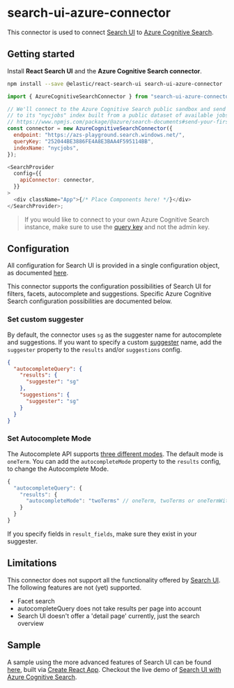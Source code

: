 # search-ui-azure-connector

This connector is used to connect [Search UI](https://github.com/elastic/search-ui) to [Azure Cognitive Search](https://azure.microsoft.com/en-us/services/search/).

## Getting started

Install **React Search UI** and the **Azure Cognitive Search connector**.

```bash
npm install --save @elastic/react-search-ui search-ui-azure-connector
```

```javascript
import { AzureCognitiveSearchConnector } from "search-ui-azure-connector";

// We'll connect to the Azure Cognitive Search public sandbox and send a query
// to its "nycjobs" index built from a public dataset of available jobs in New York
// https://www.npmjs.com/package/@azure/search-documents#send-your-first-search-query
const connector = new AzureCognitiveSearchConnector({
  endpoint: "https://azs-playground.search.windows.net/",
  queryKey: "252044BE3886FE4A8E3BAA4F595114BB",
  indexName: "nycjobs",
});

<SearchProvider
  config={{
    apiConnector: connector,
  }}
>
  <div className="App">{/* Place Components here! */}</div>
</SearchProvider>;
```

> If you would like to connect to your own Azure Cognitive Search instance, make sure to use the [query key](https://docs.microsoft.com/en-us/azure/search/search-security-api-keys) and not the admin key.

## Configuration

All configuration for Search UI is provided in a single configuration object, as documented [here](https://github.com/elastic/search-ui/blob/master/ADVANCED.md#advanced-configuration).

This connector supports the configuration possibilities of Search UI for filters, facets, autocomplete and suggestions. Specific Azure Cognitive Search configuration possibilities are documented below.

### Set custom suggester

By default, the connector uses `sg` as the suggester name for autocomplete and suggestions. If you want to specify a custom [suggester](https://docs.microsoft.com/en-us/azure/search/index-add-suggesters) name, add the `suggester` property to the `results` and/or `suggestions` config.

```json
{
  "autocompleteQuery": {
    "results": {
      "suggester": "sg"
    },
    "suggestions": {
      "suggester": "sg"
    }
  }
}
```

### Set Autocomplete Mode

The Autocomplete API supports [three different modes](https://docs.microsoft.com/en-us/rest/api/searchservice/autocomplete#autocomplete-modes). The default mode is `oneTerm`. You can add the `autocompleteMode` property to the `results` config, to change the Autocomplete Mode.

```javascript
{
  "autocompleteQuery": {
    "results": {
      "autocompleteMode": "twoTerms" // oneTerm, twoTerms or oneTermWithContext
    }
  }
}
```

If you specify fields in `result_fields`, make sure they exist in your suggester.

## Limitations

This connector does not support all the functionality offered by [Search UI](https://github.com/elastic/search-ui). The following features are not (yet) supported.

- Facet search
- autocompleteQuery does not take results per page into account
- Search UI doesn't offer a 'detail page' currently, just the search overview

## Sample

A sample using the more advanced features of Search UI can be found [here](./sample), built via [Create React App](https://reactjs.org/docs/create-a-new-react-app.html#create-react-app). Checkout the live demo of [Search UI with Azure Cognitive Search](https://codesandbox.io/s/search-ui-nycjobs-d79oq).
